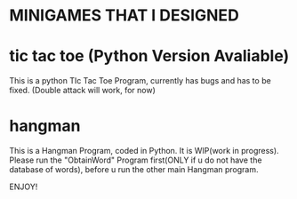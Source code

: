 # MINIGAMES THAT I DESIGNED

# tic tac toe (Python Version Avaliable)
This is a python TIc Tac Toe Program, currently has bugs and has to be fixed. (Double attack will work, for now)

# hangman
This is a Hangman Program, coded in Python. It is WIP(work in progress). Please run the "ObtainWord" Program first(ONLY if u do not have the database of words), before u run the other main Hangman program. 

ENJOY!